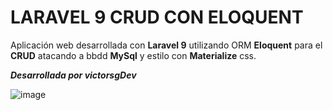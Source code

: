 # LARAVEL 9 CRUD CON ELOQUENT 

Aplicación web desarrollada con **Laravel 9** utilizando ORM **Eloquent** para el **CRUD** atacando a bbdd **MySql** y estilo con **Materialize** css.

**_Desarrollada por victorsgDev_**  


![image](https://user-images.githubusercontent.com/107065114/174866302-41c52e83-e05b-4192-b8ca-4625e1dfb471.png)
